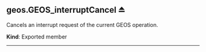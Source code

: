 <a name="exp_module_geos--geos.GEOS_interruptCancel"></a>

## geos.GEOS\_interruptCancel ⏏
Cancels an interrupt request of the current GEOS operation.

**Kind**: Exported member  

---
